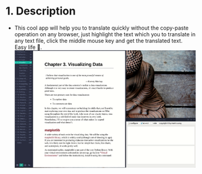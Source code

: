 # 1. Description
* This cool app will help you to translate quickly without the copy-paste operation on any browser, just highlight the text which you to translate in any text file, click the middle mouse key and get the translated text. Easy life 😤.
  ![](kleantrans.gif)